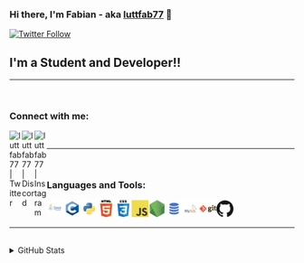 ### Hi there, I'm Fabian - aka [luttfab77][twitter] 👋 

[![Twitter Follow](https://img.shields.io/twitter/follow/luttfab77?color=1DA1F2&logo=twitter&style=for-the-badge)](https://twitter.com/intent/follow?original_referer=https%3A%2F%2Fgithub.com%2Fluttfab77&screen_name=luttfab77)

## I'm a Student and Developer!!

---
<br/>

### Connect with me:

[<img align="left" alt="luttfab77 | Twitter" width="22px" src="https://cdn.jsdelivr.net/npm/simple-icons@v3/icons/twitter.svg" />][twitter]
[<img align="left" alt="luttfab77 | Discord" width="22px" src="https://cdn.jsdelivr.net/npm/simple-icons@v3/icons/discord.svg" />][discord]
[<img align="left" alt="luttfab77 | Instagram" width="22px" src="https://cdn.jsdelivr.net/npm/simple-icons@v3/icons/instagram.svg" />][instagram]

<br/>

---

<br />

### Languages and Tools:

<img align="left" alt="Java" width="30px" height="30px" src="https://raw.githubusercontent.com/github/explore/80688e429a7d4ef2fca1e82350fe8e3517d3494d/topics/java/java.png" />
<img align="left" alt="C" width="30px" height="29px" src="https://raw.githubusercontent.com/github/explore/80688e429a7d4ef2fca1e82350fe8e3517d3494d/topics/c/c.png" />
<img align="left" alt="Python" width="30px" height="30px" src="https://raw.githubusercontent.com/github/explore/80688e429a7d4ef2fca1e82350fe8e3517d3494d/topics/python/python.png" />
<img align="left" alt="HTML5" width="30px" height="30px" src="https://raw.githubusercontent.com/github/explore/80688e429a7d4ef2fca1e82350fe8e3517d3494d/topics/html/html.png" />
<img align="left" alt="CSS3" width="30px" height="30px" src="https://raw.githubusercontent.com/github/explore/80688e429a7d4ef2fca1e82350fe8e3517d3494d/topics/css/css.png" />
<img align="left" alt="JavaScript" width="30px" height="30px" src="https://raw.githubusercontent.com/github/explore/80688e429a7d4ef2fca1e82350fe8e3517d3494d/topics/javascript/javascript.png" />
<img align="left" alt="Node.js" width="30px" height="30px" src="https://raw.githubusercontent.com/github/explore/80688e429a7d4ef2fca1e82350fe8e3517d3494d/topics/nodejs/nodejs.png" />
<img align="left" alt="SQL" width="30px" height="30px" src="https://raw.githubusercontent.com/github/explore/80688e429a7d4ef2fca1e82350fe8e3517d3494d/topics/sql/sql.png" />
<img align="left" alt="MySQL" width="30px" height="30px" src="https://raw.githubusercontent.com/github/explore/80688e429a7d4ef2fca1e82350fe8e3517d3494d/topics/mysql/mysql.png" />
<img align="left" alt="Git" width="30px" height="30px" src="https://raw.githubusercontent.com/github/explore/80688e429a7d4ef2fca1e82350fe8e3517d3494d/topics/git/git.png" />
<img align="left" alt="GitHub" width="30px" height="30px" src="https://raw.githubusercontent.com/github/explore/78df643247d429f6cc873026c0622819ad797942/topics/github/github.png" />

<br />
<br />

---

<br />

<details>

<summary>GitHub Stats</summary>

  <img align="left" alt="luttfab77's GitHub Stats" src="https://github-readme-stats.vercel.app/api?username=luttfab77&show_icons=true&hide=stars,prs,issues&include_all_commits=true&count_private=true&custom_title=GitHub Stats&show_icons=true&theme=radical&border_color=ffffff" />
  
  [![Top Langs](https://github-readme-stats.vercel.app/api/top-langs/?username=luttfab77&layout=compact&theme=radical)](https://github.com/anuraghazra/github-readme-stats)

</details>


[twitter]: https://twitter.com/luttfab77
[instagram]: https://instagram.com/__fabi1__
[discord]: https://discordapp.com/users/352168198809976843
